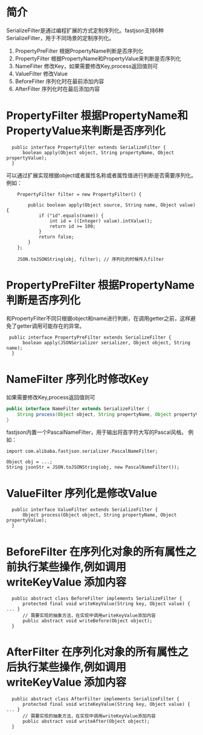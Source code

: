 # 简介
SerializeFilter是通过编程扩展的方式定制序列化。fastjson支持6种SerializeFilter，用于不同场景的定制序列化。

1. PropertyPreFilter 根据PropertyName判断是否序列化
2. PropertyFilter 根据PropertyName和PropertyValue来判断是否序列化
3. NameFilter 修改Key，如果需要修改Key,process返回值则可
4. ValueFilter 修改Value
5. BeforeFilter 序列化时在最前添加内容
6. AfterFilter 序列化时在最后添加内容

# PropertyFilter 根据PropertyName和PropertyValue来判断是否序列化

      public interface PropertyFilter extends SerializeFilter {
          boolean apply(Object object, String propertyName, Object propertyValue);
      }

可以通过扩展实现根据object或者属性名称或者属性值进行判断是否需要序列化。例如：

        PropertyFilter filter = new PropertyFilter() {

            public boolean apply(Object source, String name, Object value) {
                if ("id".equals(name)) {
                    int id = ((Integer) value).intValue();
                    return id >= 100;
                }
                return false;
            }
        };
        
        JSON.toJSONString(obj, filter); // 序列化的时候传入filter


# PropertyPreFilter 根据PropertyName判断是否序列化
和PropertyFilter不同只根据object和name进行判断，在调用getter之前，这样避免了getter调用可能存在的异常。

     public interface PropertyPreFilter extends SerializeFilter {
          boolean apply(JSONSerializer serializer, Object object, String name);
      }


# NameFilter 序列化时修改Key
如果需要修改Key,process返回值则可
```java
public interface NameFilter extends SerializeFilter {
    String process(Object object, String propertyName, Object propertyValue);
}
```

fastjson内置一个PascalNameFilter，用于输出将首字符大写的Pascal风格。
例如：
```
import com.alibaba.fastjson.serializer.PascalNameFilter;

Object obj = ...;
String jsonStr = JSON.toJSONString(obj, new PascalNameFilter());
```

# ValueFilter 序列化是修改Value

      public interface ValueFilter extends SerializeFilter {
          Object process(Object object, String propertyName, Object propertyValue);
      }

# BeforeFilter 在序列化对象的所有属性之前执行某些操作,例如调用 writeKeyValue 添加内容

      public abstract class BeforeFilter implements SerializeFilter {
          protected final void writeKeyValue(String key, Object value) { ... }
          // 需要实现的抽象方法，在实现中调用writeKeyValue添加内容
          public abstract void writeBefore(Object object);
      }

# AfterFilter 在序列化对象的所有属性之后执行某些操作,例如调用 writeKeyValue 添加内容

      public abstract class AfterFilter implements SerializeFilter {
          protected final void writeKeyValue(String key, Object value) { ... }
          // 需要实现的抽象方法，在实现中调用writeKeyValue添加内容
          public abstract void writeAfter(Object object);
      }